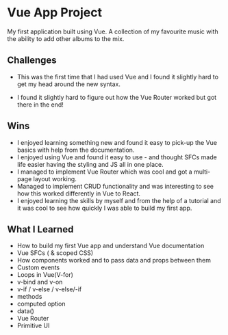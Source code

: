 # Vue App Project

My first application built using Vue. A collection of my favourite music with the ability to add other albums to the mix.

## Challenges

* This was the first time that I had used Vue and I found it slightly hard to get my head around the new syntax.

* I found it slightly hard to figure out how the Vue Router worked but got there in the end!

## Wins
* I enjoyed learning something new and found it easy to pick-up the Vue basics with help from the documentation. 
* I enjoyed using Vue and found it easy to use - and thought SFCs made life easier having the styling and JS all in one place.
* I managed to implement Vue Router which was cool and got a multi-page layout working.
* Managed to implement CRUD functionality and was interesting to see how this worked differently in Vue to React.
* I enjoyed learning the skills by myself and from the help of a tutorial and it was cool to see how quickly I was able to build my first app.


## What I Learned
* How to build my first Vue app and understand Vue documentation
* Vue SFCs ( & scoped CSS)
* How components worked and to pass data and props between them
* Custom events
* Loops in Vue(V-for)
* v-bind and v-on
* v-if / v-else / v-else/-if
* methods
* computed option
* data()
* Vue Router
* Primitive UI
